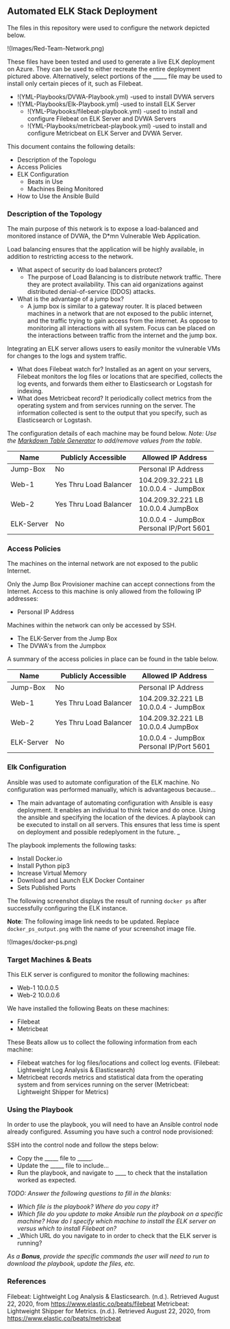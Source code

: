 ## Automated ELK Stack Deployment

The files in this repository were used to configure the network depicted below.

!(Images/Red-Team-Network.png)

These files have been tested and used to generate a live ELK deployment on Azure. They can be used to either recreate the entire deployment pictured above. Alternatively, select portions of the _____ file may be used to install only certain pieces of it, such as Filebeat.

- !(YML-Playbooks/DVWA-Playbook.yml) -used to install DVWA servers
- !(YML-Playbooks/Elk-Playbook.yml) -used to install ELK Server
  - !(YML-Playbooks/filebeat-playbook.yml) -used to install and configure Filebeat on ELK Server and DVWA Servers 
  - !(YML-Playbooks/metricbeat-playbook.yml) -used to install and configure Metricbeat on ELK Server and DVWA Server.

This document contains the following details:
- Description of the Topologu
- Access Policies
- ELK Configuration
  - Beats in Use
  - Machines Being Monitored
- How to Use the Ansible Build


### Description of the Topology

The main purpose of this network is to expose a load-balanced and monitored instance of DVWA, the D*mn Vulnerable Web Application.

Load balancing ensures that the application will be highly available, in addition to restricting access to the network.
- What aspect of security do load balancers protect? 
  - The purpose of Load Balancing is to distribute network traffic. There they are protect availability. This can aid organizations against distributed denial-of-service (DDOS) attacks.  
- What is the advantage of a jump box?
  - A jump box is similar to a gateway router. It is placed between machines in a network that are not exposed to the public internet,  and the traffic trying to gain access from the internet. As oppose to monitoring all interactions with all system. Focus can be placed on the interactions between traffic from the internet  and the jump box.  

Integrating an ELK server allows users to easily monitor the vulnerable VMs for changes to the logs and system traffic.
- What does Filebeat watch for?
Installed as an agent on your servers, Filebeat monitors the log files or locations that are specified, collects the log events, and forwards them either to Elasticsearch or Logstash for indexing.
- What does Metricbeat record?
It periodically collect metrics from the operating system and from services running on the server. The information collected is sent to the output that you specify, such as Elasticsearch or Logstash.

The configuration details of each machine may be found below.
_Note: Use the [Markdown Table Generator](http://www.tablesgenerator.com/markdown_tables) to add/remove values from the table_.

| Name       | Publicly Accessible    | Allowed IP Address                            |
|------------|------------------------|-----------------------------------------------|
| Jump-Box   | No                     | Personal IP Address                           |
| Web-1      | Yes Thru Load Balancer | 104.209.32.221 LB <br>10.0.0.4 - JumpBox      |
| Web-2      | Yes Thru Load Balancer | 104.209.32.221 LB<br>10.0.0.4 JumpBox         |
| ELK-Server | No                     | 10.0.0.4 - JumpBox  <br>Personal IP/Port 5601 |
### Access Policies

The machines on the internal network are not exposed to the public Internet. 

Only the Jump Box Provisioner machine can accept connections from the Internet. Access to this machine is only allowed from the following IP addresses:
- Personal IP Address

Machines within the network can only be accessed by SSH.
- The ELK-Server from the Jump Box
- The DVWA's from the Jumpbox 

A summary of the access policies in place can be found in the table below.

| Name       | Publicly Accessible    | Allowed IP Address                            |
|------------|------------------------|-----------------------------------------------|
| Jump-Box   | No                     | Personal IP Address                           |
| Web-1      | Yes Thru Load Balancer | 104.209.32.221 LB <br>10.0.0.4 - JumpBox      |
| Web-2      | Yes Thru Load Balancer | 104.209.32.221 LB<br>10.0.0.4 JumpBox         |
| ELK-Server | No                     | 10.0.0.4 - JumpBox  <br>Personal IP/Port 5601 |

### Elk Configuration

Ansible was used to automate configuration of the ELK machine. No configuration was performed manually, which is advantageous because...
- The main advantage of automating configuration with Ansible is easy deployment. It enables an individual to think twice and do once. Using the ansible and specifying the location of the devices. A playbook can be executed to install on all servers. This ensures that less time is spent on deployment and possible redeplyoment in the future. _

The playbook implements the following tasks:
- Install Docker.io
- Install Python pip3
- Increase Virtual Memory 
- Download and Launch ELK Docker Container
- Sets Published Ports 

The following screenshot displays the result of running `docker ps` after successfully configuring the ELK instance.

**Note**: The following image link needs to be updated. Replace `docker_ps_output.png` with the name of your screenshot image file.  


!(Images/docker-ps.png)

### Target Machines & Beats
This ELK server is configured to monitor the following machines:
- Web-1 10.0.0.5
- Web-2 10.0.0.6

We have installed the following Beats on these machines:
- Filebeat
- Metricbeat

These Beats allow us to collect the following information from each machine:
- Filebeat watches for log files/locations and collect log events. (Filebeat: Lightweight Log Analysis & Elasticsearch)
- Metricbeat records metrics and statistical data from the operating system and from services running on the server (Metricbeat: Lightweight Shipper for Metrics)


### Using the Playbook
In order to use the playbook, you will need to have an Ansible control node already configured. Assuming you have such a control node provisioned: 

SSH into the control node and follow the steps below:
- Copy the _____ file to _____.
- Update the _____ file to include...
- Run the playbook, and navigate to ____ to check that the installation worked as expected.

_TODO: Answer the following questions to fill in the blanks:_
- _Which file is the playbook? Where do you copy it?_
- _Which file do you update to make Ansible run the playbook on a specific machine? How do I specify which machine to install the ELK server on versus which to install Filebeat on?_
- _Which URL do you navigate to in order to check that the ELK server is running?

_As a **Bonus**, provide the specific commands the user will need to run to download the playbook, update the files, etc._

### References

Filebeat: Lightweight Log Analysis & Elasticsearch. (n.d.). Retrieved August 22, 2020, from https://www.elastic.co/beats/filebeat Metricbeat: Lightweight Shipper for Metrics. (n.d.). Retrieved August 22, 2020, from https://www.elastic.co/beats/metricbeat
